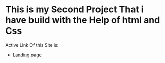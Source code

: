 # This is my Second Project That i have build with the Help of html and Css

Active Link Of this Site is:
- [Landing page ](https://restorantlandingpage.netlify.app/)

